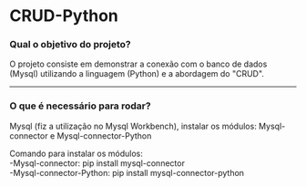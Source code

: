 # CRUD-Python
<h3> <b>Qual o objetivo do projeto? </b></h3>
<p> O projeto consiste em demonstrar a conexão com o banco de dados (Mysql) utilizando a linguagem (Python) e a abordagem do "CRUD".
<hr>
<h3><b>O que é necessário para rodar</b>?</h3>
<p> Mysql (fiz a utilização no Mysql Workbench), instalar os módulos: Mysql-connector e Mysql-connector-Python </p>
<p>Comando para instalar os módulos: <br>
-Mysql-connector: pip install mysql-connector <br>
-Mysql-connector-Python: pip install mysql-connector-python</p>
